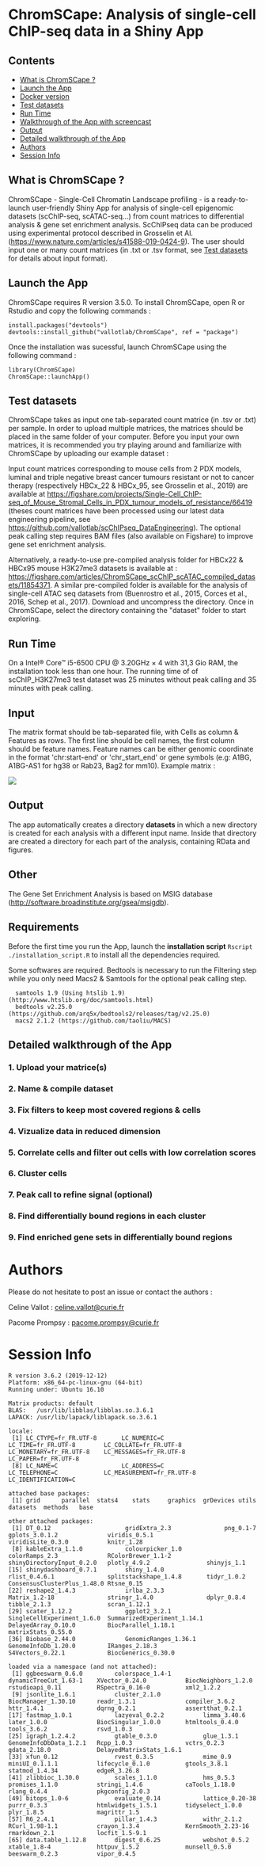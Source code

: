 # ChromSCape: Analysis of single-cell ChIP-seq data in a Shiny App

## Contents

- [What is ChromSCape ?](#what-is-chromscape-)
- [Launch the App](#Launch-the-App)
- [Docker version ](#Docker-version)
- [Test datasets](#Test-datasets)
- [Run Time](#Run-Time)
- [Walkthrough of the App with screencast](#Walkthrough-of-the-App-with-screencast)
- [Output](#Output)
- [Detailed walkthrough of the App](#Detailed-walkthrough-of-the-App)
- [Authors](#Authors)
- [Session Info](#Session-Info)

## What is ChromSCape ?

ChromSCape - Single-Cell Chromatin Landscape profiling - is a ready-to-launch user-friendly Shiny App for analysis of single-cell epigenomic datasets (scChIP-seq, scATAC-seq...) from count matrices to differential analysis & gene set enrichment analysis. ScChIPseq data can be produced using experimental protocol described in Grosselin et Al. (https://www.nature.com/articles/s41588-019-0424-9). The user should input one or many count matrices (in .txt or .tsv format, see [Test datasets](#Test-datasets) for details about input format). 

## Launch the App 

ChromSCape requires R version 3.5.0. To install ChromSCape, open R or Rstudio and copy the following commands : 

```
install.packages("devtools")
devtools::install_github("vallotlab/ChromSCape", ref = "package")
```

Once the installation was sucessful, launch ChromSCape using the following command :

```
library(ChromSCape)
ChromSCape::launchApp()
```

## Test datasets

ChromSCape takes as input one tab-separated count matrice (in .tsv or .txt) per sample. In order to upload multiple matrices, the matrices should be placed in the same folder of your computer. Before
you input your own matrices, it is recommended you try playing around and familiarize
with ChromSCape by uploading our example dataset :  


Input count matrices corresponding to mouse cells from 2 PDX models, luminal and triple negative breast cancer tumours resistant or not to cancer therapy (respectively HBCx_22 & HBCx_95, see Grosselin et al., 2019) are available at https://figshare.com/projects/Single-Cell_ChIP-seq_of_Mouse_Stromal_Cells_in_PDX_tumour_models_of_resistance/66419 (theses count matrices have been processed using our latest data engineering pipeline, see https://github.com/vallotlab/scChIPseq_DataEngineering). The optional peak calling step requires  BAM files (also available on Figshare) to improve gene set enrichment analysis.

Alternatively, a ready-to-use pre-compiled analysis folder for HBCx22 & HBCx95 mouse H3K27me3 datasets is available at : https://figshare.com/articles/ChromSCape_scChIP_scATAC_compiled_datasets/11854371. A similar pre-compiled folder is available for the analysis of single-cell ATAC seq datasets from (Buenrostro et al., 2015, Corces et al., 2016, Schep et al., 2017). Download and uncompress the directory. Once in ChromSCape, select the directory containing the "dataset" folder to start exploring. 

## Run Time

On a Intel® Core™ i5-6500 CPU @ 3.20GHz × 4 with 31,3 Gio RAM, the installation took less than one hour. The running time of of scChIP_H3K27me3 test dataset was 25 minutes without peak calling and 35 minutes with peak calling.

## Input

The matrix format should be tab-separated file, with Cells as column & Features 
as rows. The first line should be cell names, the first column should be feature 
names. Feature names can be either genomic coordinate in the format 'chr:start-end'
or 'chr_start_end' or gene symbols (e.g: A1BG, A1BG-AS1 for hg38 or Rab23, Bag2 
for mm10). 
Example matrix :

![](inst/www/example_matrix_format.png)


## Output

The app automatically creates a directory **datasets** in which a new directory is created for each analysis with a different input name. Inside that directory are created a directory for each part of the analysis, containing RData and figures.
  
## Other

The Gene Set Enrichment Analysis is based on MSIG database (http://software.broadinstitute.org/gsea/msigdb).


## Requirements

Before the first time you run the App, launch the **installation script** `Rscript ./installation_script.R` to install all the dependencies required.

Some softwares are required. Bedtools is necessary to run the Filtering step while you only need Macs2 & Samtools for the optional peak calling step.

```
  samtools 1.9 (Using htslib 1.9) (http://www.htslib.org/doc/samtools.html)
  bedtools v2.25.0 (https://github.com/arq5x/bedtools2/releases/tag/v2.25.0)
  macs2 2.1.2 (https://github.com/taoliu/MACS)
```

## Detailed walkthrough of the App
### 1. Upload your matrice(s)
### 2. Name & compile dataset
### 3. Fix filters to keep most covered regions & cells
### 4. Vizualize data in reduced dimension
### 5. Correlate cells and filter out cells with low correlation scores
### 6. Cluster cells
### 7. Peak call to refine signal (optional)
### 8. Find differentially bound regions in each cluster
### 9. Find enriched gene sets in differentially bound regions


# Authors
Please do not hesitate to post an issue or contact the authors :

Celine Vallot : celine.vallot@curie.fr

Pacome Prompsy : pacome.prompsy@curie.fr


# Session Info
```
R version 3.6.2 (2019-12-12)
Platform: x86_64-pc-linux-gnu (64-bit)
Running under: Ubuntu 16.10

Matrix products: default
BLAS:   /usr/lib/libblas/libblas.so.3.6.1
LAPACK: /usr/lib/lapack/liblapack.so.3.6.1

locale:
 [1] LC_CTYPE=fr_FR.UTF-8       LC_NUMERIC=C               LC_TIME=fr_FR.UTF-8        LC_COLLATE=fr_FR.UTF-8     LC_MONETARY=fr_FR.UTF-8    LC_MESSAGES=fr_FR.UTF-8    LC_PAPER=fr_FR.UTF-8      
 [8] LC_NAME=C                  LC_ADDRESS=C               LC_TELEPHONE=C             LC_MEASUREMENT=fr_FR.UTF-8 LC_IDENTIFICATION=C       

attached base packages:
 [1] grid      parallel  stats4    stats     graphics  grDevices utils     datasets  methods   base     

other attached packages:
 [1] DT_0.12                     gridExtra_2.3               png_0.1-7                   gplots_3.0.1.2              viridis_0.5.1               viridisLite_0.3.0           knitr_1.28                 
 [8] kableExtra_1.1.0            colourpicker_1.0            colorRamps_2.3              RColorBrewer_1.1-2          shinyDirectoryInput_0.2.0   plotly_4.9.2                shinyjs_1.1                
[15] shinydashboard_0.7.1        shiny_1.4.0                 rlist_0.4.6.1               splitstackshape_1.4.8       tidyr_1.0.2                 ConsensusClusterPlus_1.48.0 Rtsne_0.15                 
[22] reshape2_1.4.3              irlba_2.3.3                 Matrix_1.2-18               stringr_1.4.0               dplyr_0.8.4                 tibble_2.1.3                scran_1.12.1               
[29] scater_1.12.2               ggplot2_3.2.1               SingleCellExperiment_1.6.0  SummarizedExperiment_1.14.1 DelayedArray_0.10.0         BiocParallel_1.18.1         matrixStats_0.55.0         
[36] Biobase_2.44.0              GenomicRanges_1.36.1        GenomeInfoDb_1.20.0         IRanges_2.18.3              S4Vectors_0.22.1            BiocGenerics_0.30.0        

loaded via a namespace (and not attached):
 [1] ggbeeswarm_0.6.0         colorspace_1.4-1         dynamicTreeCut_1.63-1    XVector_0.24.0           BiocNeighbors_1.2.0      rstudioapi_0.11          RSpectra_0.16-0          xml2_1.2.2              
 [9] jsonlite_1.6.1           cluster_2.1.0            BiocManager_1.30.10      readr_1.3.1              compiler_3.6.2           httr_1.4.1               dqrng_0.2.1              assertthat_0.2.1        
[17] fastmap_1.0.1            lazyeval_0.2.2           limma_3.40.6             later_1.0.0              BiocSingular_1.0.0       htmltools_0.4.0          tools_3.6.2              rsvd_1.0.3              
[25] igraph_1.2.4.2           gtable_0.3.0             glue_1.3.1               GenomeInfoDbData_1.2.1   Rcpp_1.0.3               vctrs_0.2.3              gdata_2.18.0             DelayedMatrixStats_1.6.1
[33] xfun_0.12                rvest_0.3.5              mime_0.9                 miniUI_0.1.1.1           lifecycle_0.1.0          gtools_3.8.1             statmod_1.4.34           edgeR_3.26.8            
[41] zlibbioc_1.30.0          scales_1.1.0             hms_0.5.3                promises_1.1.0           stringi_1.4.6            caTools_1.18.0           rlang_0.4.4              pkgconfig_2.0.3         
[49] bitops_1.0-6             evaluate_0.14            lattice_0.20-38          purrr_0.3.3              htmlwidgets_1.5.1        tidyselect_1.0.0         plyr_1.8.5               magrittr_1.5            
[57] R6_2.4.1                 pillar_1.4.3             withr_2.1.2              RCurl_1.98-1.1           crayon_1.3.4             KernSmooth_2.23-16       rmarkdown_2.1            locfit_1.5-9.1          
[65] data.table_1.12.8        digest_0.6.25            webshot_0.5.2            xtable_1.8-4             httpuv_1.5.2             munsell_0.5.0            beeswarm_0.2.3           vipor_0.4.5
```
